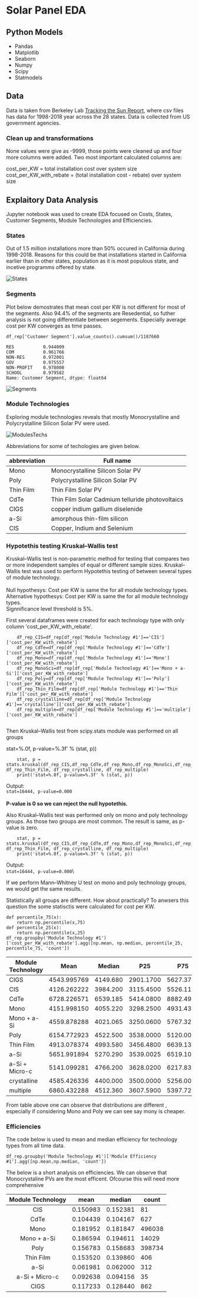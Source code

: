 # Solar Panel EDA

## Python Models 
* Pandas 
* Matplotlib
* Seaborn
* Numpy
* Scipy
* Statmodels
    
## Data
   Data is taken from Berkeley Lab [Tracking the Sun Report](https://emp.lbl.gov/tracking-the-sun), where csv files has data for 1998-2018 year across the 28 states. Data is collected from US government agencies. 
### Clean up and transformations
None values were give as -9999, those points were cleaned up and four more columns were added. Two most important calculated columns are:

 cost_per_KW = total installation cost over system size\
 cost_per_KW_with_rebate = (total installation cost - rebate) over system size


## Explaitory Data Analysis
   Jupyter notebook was used to create EDA focused on Costs, States, Customer Segments, Module Technologies and Efficiencies. 
   
### States
   Out of 1.5 million installations more than 50%  occured in California during 1998-2018. Reasons for this could be that installations started in California earlier than in other states, population as it is most populous state, and incetive programms offered by state.
   
![States](https://github.com/aydin-hasanli/Solar-Panel-EDA/blob/main/Images/number_of_install_by_state.png)

### Segments
   Plot below demostrates that mean cost per KW is not different for most of the segments. Also 94.4% of the segments are Resedential, so futher analysis is not going differentiate between segements. Especially average cost per KW converges as time passes. 
   
    df_rep['Customer Segment'].value_counts().cumsum()/1187660

    RES           0.944009
    COM           0.961766
    NON-RES       0.972001
    GOV           0.975557
    NON-PROFIT    0.978000
    SCHOOL        0.979582
    Name: Customer Segment, dtype: float64

![Segments](https://github.com/aydin-hasanli/Solar-Panel-EDA/blob/main/Images/cost%20per%20size%20change%20by%20segment.png)


### Module Technologies
   Exploring module technologies reveals that mostly Monocrystalline and Polycrystalline Silicon Solar PV were used. 

![ModulesTechs](https://github.com/aydin-hasanli/Solar-Panel-EDA/blob/main/Images/number_Module_Technology_1.png)

Abbreviations for some of techologies are given below.

|abbreviation |           Full name |
|-----------|-----------------------------------------------|
| Mono      | Monocrystalline Silicon Solar PV              |
| Poly      | Polycrystalline Silicon Solar PV              |
| Thin Film | Thin Film Solar PV                            |
| CdTe      | Thin Film Solar Cadmium telluride photovoltaics |
| CIGS      | copper indium gallium diselenide              |
| a-Si      | amorphous thin-film silicon                   |
| CIS       | Copper, Indium and Selenium                   | 

### Hypotethis testing Kruskal–Wallis test 
Kruskal–Wallis test is non-parametric method for testing that compares two or more independent samples of equal or different sample sizes.
Kruskal–Wallis test was used to perform Hypotethis testing of between several types of module technology. \
\
Null hypothesys: Cost per KW is same the for all module technology types.\
Alternative hypothesys: Cost per KW is same the for all module technology types.\
Signnificance level threshold is 5%.



First several dataframes were created for each technology type with only column 'cost_per_KW_with_rebate'.

```   
    df_rep_CIS=df_rep[df_rep['Module Technology #1']=='CIS']['cost_per_KW_with_rebate']
    df_rep_CdTe=df_rep[df_rep['Module Technology #1']=='CdTe']['cost_per_KW_with_rebate']
    df_rep_Mono=df_rep[df_rep['Module Technology #1']=='Mono']['cost_per_KW_with_rebate']
    df_rep_MonoSci=df_rep[df_rep['Module Technology #1']=='Mono + a-Si']['cost_per_KW_with_rebate']
    df_rep_Poly=df_rep[df_rep['Module Technology #1']=='Poly']['cost_per_KW_with_rebate']
    df_rep_Thin_Film=df_rep[df_rep['Module Technology #1']=='Thin Film']['cost_per_KW_with_rebate']
    df_rep_crystalline=df_rep[df_rep['Module Technology #1']=='crystalline']['cost_per_KW_with_rebate']
    df_rep_multiple=df_rep[df_rep['Module Technology #1']=='multiple']['cost_per_KW_with_rebate']
  
 ```

Then Kruskal–Wallis test from scipy.stats module was performed on all groups
      
stat=%.0f, p-value=%.3f' % (stat, p))


   
```
    stat, p = stats.kruskal(df_rep_CIS,df_rep_CdTe,df_rep_Mono,df_rep_MonoSci,df_rep_Poly, df_rep_Thin_Film, df_rep_crystalline, df_rep_multiple)
    print('stat=%.0f, p-value=%.3f' % (stat, p))
```
Output: \
    ```
    stat=16444, p-value=0.000
    ```\
\
**P-value is 0 so we can reject the null hypotethis.**

Also Kruskal–Wallis test was performed only on mono and poly technology groups. As those  two groups are most common. The result is same, as p-value is zero. 
```
    stat, p = stats.kruskal(df_rep_CIS,df_rep_CdTe,df_rep_Mono,df_rep_MonoSci,df_rep_Poly, df_rep_Thin_Film, df_rep_crystalline, df_rep_multiple)
    print('stat=%.0f, p-value=%.3f' % (stat, p))
```
Output: \
    ```
    stat=16444, p-value=0.000
    ```\

If we perform Mann–Whitney U test on mono and poly technology groups, we would get the same results.

Statistically all groups are different. How about practically? To anwsers this question the some statisctis were calculated for cost per KW. 

```
def percentile_75(x):
    return np.percentile(x,75)
def percentile_25(x):
    return np.percentile(x,25)
df_rep.groupby('Module Technology #1')['cost_per_KW_with_rebate'].agg([np.mean, np.median, percentile_25, percentile_75, 'count'])

```

| Module Technology          | Mean | Median | P25| P75 | Count    |
|----------------|-------------|----------|-----------|-----------|--------|
| CIGS           | 4543.995769 | 4149.680 | 2901.1700 | 5627.3750 | 891    |
| CIS            | 4126.262222 | 3984.200 | 3115.4500 | 5526.1100 | 81     |
| CdTe           | 6728.226571 | 6539.185 | 5414.0800 | 8882.4975 | 630    |
| Mono           | 4151.998150 | 4055.220 | 3298.2500 | 4931.4350 | 529920 |
| Mono + a-Si    | 4559.878288 | 4021.065 | 3250.0600 | 5767.3200 | 14122  |
| Poly           | 6154.772923 | 4522.500 | 3538.0000 | 5120.0000 | 438113 |
| Thin Film      | 4913.078374 | 4993.580 | 3456.4800 | 6639.1325 | 406    |
| a-Si           | 5651.991894 | 5270.290 | 3539.0025 | 6519.1000 | 322    |
| a-Si + Micro-c | 5141.099281 | 4766.200 | 3628.0200 | 6217.8300 | 139    |
| crystalline    | 4585.426336 | 4400.000 | 3500.0000 | 5256.0000 | 24797  |
| multiple       | 6860.432288 | 4512.360 | 3607.5900 | 5397.7200 | 2443   |

From table above one can observe that distributions are different , especially if considering Mono and Poly we can see say mony is cheaper.

### Efficiencies

The code below is used to mean and median efficiency for technology types from all time data. 
```
df_rep.groupby('Module Technology #1')['Module Efficiency #1'].agg([np.mean,np.median, 'count'])
```
The below is a short analysis on efficiencies. We can observe that Monocrystaline PVs are the most efficent.  Ofcourse this will need more comprehensive 

|    Module Technology       | mean | median | count    |
|:--------------:|----------|----------|--------|
|       CIS      | 0.150983 | 0.152381 | 81     |
|      CdTe      | 0.104439 | 0.104167 | 627    |
|      Mono      | 0.181952 | 0.181847 | 496038 |
|   Mono + a-Si  | 0.186594 | 0.194611 | 14029  |
|      Poly      | 0.156783 | 0.158683 | 398734 |
|    Thin Film   | 0.153520 | 0.139860 | 406    |
|      a-Si      | 0.061981 | 0.062000 | 312    |
| a-Si + Micro-c | 0.092638 | 0.094156 | 35     | 
|   CIGS      | 0.117233 | 0.128440 | 862    |
